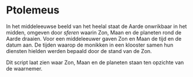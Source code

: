 # Ptolemeus

In het middeleeuwse beeld van het heelal staat de Aarde onwrikbaar in het midden, 
omgeven door _sferen_ waarin Zon, Maan en de planeten rond de Aarde draaien. Voor 
een middeleeuwer gaven Zon en Maan de tijd en de datum aan. De tijden waarop de
monikken in een klooster samen hun diensten hielden werden bepaald door de stand 
van de Zon.

Dit script laat zien waar Zon, Maan en de planeten staan ten opzichte van de waarnemer. 